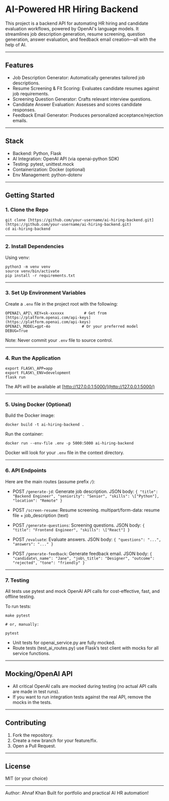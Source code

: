 # AI-Powered HR Hiring Backend

This project is a backend API for automating HR hiring and candidate evaluation workflows, powered by OpenAI's language models. It streamlines job description generation, resume screening, question generation, answer evaluation, and feedback email creation—all with the help of AI.

---

## Features

* Job Description Generator: Automatically generates tailored job descriptions.
* Resume Screening & Fit Scoring: Evaluates candidate resumes against job requirements.
* Screening Question Generator: Crafts relevant interview questions.
* Candidate Answer Evaluation: Assesses and scores candidate responses.
* Feedback Email Generator: Produces personalized acceptance/rejection emails.

---

## Stack

* Backend: Python, Flask
* AI Integration: OpenAI API (via openai-python SDK)
* Testing: pytest, unittest.mock
* Containerization: Docker (optional)
* Env Management: python-dotenv

---

## Getting Started

### 1. Clone the Repo

```
git clone [https://github.com/your-username/ai-hiring-backend.git](https://github.com/your-username/ai-hiring-backend.git)
cd ai-hiring-backend
```

---

### 2. Install Dependencies

Using venv:
```
python3 -m venv venv
source venv/bin/activate
pip install -r requirements.txt
```

---

### 3. Set Up Environment Variables

Create a `.env` file in the project root with the following:
```
OPENAI\_API\_KEY=sk-xxxxxx         # Get from [https://platform.openai.com/api-keys](https://platform.openai.com/api-keys)
OPENAI\_MODEL=gpt-4o              # Or your preferred model
DEBUG=True
```
Note: Never commit your `.env` file to source control.

---

### 4. Run the Application

```
export FLASK\_APP=app
export FLASK\_ENV=development
flask run
```

The API will be available at [http://127.0.0.1:5000/](http://127.0.0.1:5000/)

---

### 5. Using Docker (Optional)

Build the Docker image:
```
docker build -t ai-hiring-backend .
```

Run the container:
```
docker run --env-file .env -p 5000:5000 ai-hiring-backend
```
Docker will look for your `.env` file in the context directory.

---

### 6. API Endpoints

Here are the main routes (assume prefix `/`):

* POST `/generate-jd`: Generate job description.
  JSON body: `{ "title": "Backend Engineer", "seniority": "Senior", "skills": \["Python"], "location": "Remote" }`

* POST `/screen-resume`: Resume screening.
  multipart/form-data: resume file + job\_description (text)

* POST `/generate-questions`: Screening questions.
  JSON body: `{ "title": "Frontend Engineer", "skills": \["React"] }`

* POST `/evaluate`: Evaluate answers.
  JSON body: `{ "questions": "...", "answers": "..." }`

* POST `/generate-feedback`: Generate feedback email.
  JSON body: `{ "candidate\_name": "Jane", "job\_title": "Designer", "outcome": "rejected", "tone": "friendly" }`

---

### 7. Testing

All tests use pytest and mock OpenAI API calls for cost-effective, fast, and offline testing.

To run tests:
```
make pytest

# or, manually:

pytest
```

* Unit tests for openai\_service.py are fully mocked.
* Route tests (test\_ai\_routes.py) use Flask’s test client with mocks for all service functions.

---

## Mocking/OpenAI API

* All critical OpenAI calls are mocked during testing (no actual API calls are made in test runs).
* If you want to run integration tests against the real API, remove the mocks in the tests.

---

## Contributing

1. Fork the repository.
2. Create a new branch for your feature/fix.
3. Open a Pull Request.

---

## License

MIT (or your choice)

---

Author:
Ahnaf Khan
Built for portfolio and practical AI HR automation!

